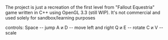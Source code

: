 The project is just a recreation of the first level from "Fallout Equestria" game written in C++ using OpenGL 3.3 (still WIP). It's not commercial and used solely for sandbox/learning purposes

controls:
Space -- jump
A и D -- move left and right 
Q и E -- rotate
C и V -- scale
